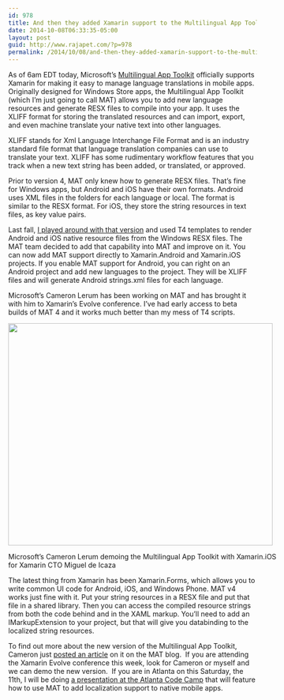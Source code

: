 ```yaml
---
id: 978
title: And then they added Xamarin support to the Multilingual App Toolkit
date: 2014-10-08T06:33:35-05:00
layout: post
guid: http://www.rajapet.com/?p=978
permalink: /2014/10/08/and-then-they-added-xamarin-support-to-the-multilingual-app-toolkit/
---
```

As of 6am EDT today, Microsoft&#8217;s [Multilingual App Toolkit](http://aka.ms/matpreview "Multilingual App Toolkit") officially supports Xamarin for making it easy to manage language translations in mobile apps. Originally designed for Windows Store apps, the Multilingual App Toolkit (which I&#8217;m just going to call MAT) allows you to add new language resources and generate RESX files to compile into your app. It uses the XLIFF format for storing the translated resources and can import, export, and even machine translate your native text into other languages.

XLIFF stands for Xml Language Interchange File Format and is an industry standard file format that language translation companies can use to translate your text. XLIFF has some rudimentary workflow features that you track when a new text string has been added, or translated, or approved.

Prior to version 4, MAT only knew how to generate RESX files. That&#8217;s fine for Windows apps, but Android and iOS have their own formats. Android uses XML files in the folders for each language or local. The format is similar to the RESX format. For iOS, they store the string resources in text files, as key value pairs.

Last fall, [I played around with that version](http://www.rajapet.com/2013/12/cross-platform-localization-for-mobile-apps-in-code-magazine.html) and used T4 templates to render Android and iOS native resource files from the Windows RESX files. The MAT team decided to add that capability into MAT and improve on it. You can now add MAT support directly to Xamarin.Android and Xamarin.iOS projects. If you enable MAT support for Android, you can right on an Android project and add new languages to the project. They will be XLIFF files and will generate Android strings.xml files for each language.

Microsoft&#8217;s Cameron Lerum has been working on MAT and has brought it with him to Xamarin&#8217;s Evolve conference. I&#8217;ve had early access to beta builds of MAT 4 and it works much better than my mess of T4 scripts.

<div style="width: 546px" class="wp-caption aligncenter">
  <img loading="lazy" class="" src="https://i1.wp.com/www.rajapet.net/Category/Xamarin-Evolve-2014/i-zJ4RzQb/0/M/CameronMiguelDemoCropped-M.jpg?resize=536%2C450" alt="" width="536" height="450" data-recalc-dims="1" />
  
  <p class="wp-caption-text">
    Microsoft&#8217;s Cameron Lerum demoing the Multilingual App Toolkit with Xamarin.iOS for Xamarin CTO Miguel de Icaza
  </p>
</div>

The latest thing from Xamarin has been Xamarin.Forms, which allows you to write common UI code for Android, iOS, and Windows Phone. MAT v4 works just fine with it. Put your string resources in a RESX file and put that file in a shared library. Then you can access the compiled resource strings from both the code behind and in the XAML markup. You&#8217;ll need to add an IMarkupExtension to your project, but that will give you databinding to the localized string resources.

To find out more about the new version of the Multilingual App Toolkit, Cameron just [posted an article](http://blogs.msdn.com/b/matdev/archive/2014/10/08/mat-v4-0-technical-preview-adds-xamarin-support.aspx) on it on the MAT blog.  If you are attending the Xamarin Evolve conference this week, look for Cameron or myself and we can demo the new version.  If you are in Atlanta on this Saturday, the 11th, I will be doing [a presentation at the Atlanta Code Camp](atlantacodecamp.org/2014/speaker/Chris-Miller) that will feature how to use MAT to add localization support to native mobile apps.